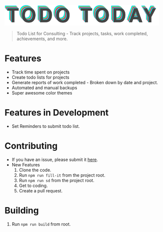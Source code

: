 ![alt text](./readme/logo.png "Logo")

> Todo List for Consulting - Track projects, tasks, work completed, achievements, and more.

# Features

- Track time spent on projects
- Create todo lists for projects
- Generate reports of work completed - Broken down by date and project.
- Automated and manual backups
- Super awesome color themes

# Features in Development

- Set Reminders to submit todo list. 

# Contributing

- If you have an issue, please submit it [here](https://github.com/TravisBumgarner/todotoday/issues).
- New Features
  1. Clone the code.
  2. Run `npm run fill-it` from the project root.
  3. Run `npm run sd` from the project root.
  4. Get to coding.
  5. Create a pull request.

# Building

1. Run `npm run build` from root.